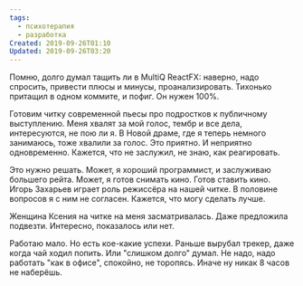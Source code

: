 ```yaml
---
tags:
  - психотерапия
  - разработка
Created: 2019-09-26T01:10
Updated: 2019-09-26T03:20
---
```

Помню, долго думал тащить ли в MultiQ ReactFX: наверно, надо спросить, привести плюсы и минусы, проанализировать. Тихонько притащил в одном коммите, и пофиг. Он нужен 100%.

Готовим читку современной пьесы про подростков к публичному выступлению. Меня хвалят за мой голос, тембр и все дела, интересуются, не пою ли я. В Новой драме, где я теперь немного занимаюсь, тоже хвалили за голос. Это приятно. И неприятно одновременно. Кажется, что не заслужил, не знаю, как реагировать.

Это нужно решать. Может, я хороший программист, и заслуживаю большего рейта. Может, я готов снимать кино. Готов ставить кино. Игорь Захарьев играет роль режиссёра на нашей читке. В половине вопросов я с ним не согласен. Кажется, что могу сделать лучше.

Женщина Ксения на читке на меня засматривалась. Даже предложила подвезти. Интересно, показалось или нет.

Работаю мало. Но есть кое-какие успехи. Раньше вырубал трекер, даже когда чай ходил попить. Или "слишком долго" думал. Не надо, надо работать "как в офисе", спокойно, не торопясь. Иначе ну никак 8 часов не наберёшь.
